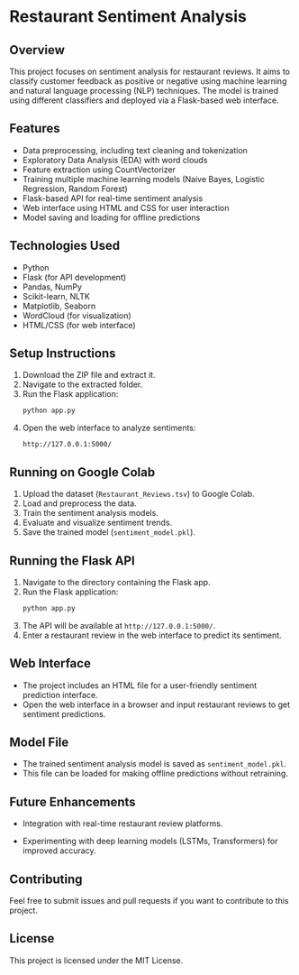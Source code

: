 # Restaurant Sentiment Analysis

## Overview

This project focuses on sentiment analysis for restaurant reviews. It aims to classify customer feedback as positive or negative using machine learning and natural language processing (NLP) techniques. The model is trained using different classifiers and deployed via a Flask-based web interface.

## Features

- Data preprocessing, including text cleaning and tokenization
- Exploratory Data Analysis (EDA) with word clouds
- Feature extraction using CountVectorizer
- Training multiple machine learning models (Naive Bayes, Logistic Regression, Random Forest)
- Flask-based API for real-time sentiment analysis
- Web interface using HTML and CSS for user interaction
- Model saving and loading for offline predictions

## Technologies Used

- Python
- Flask (for API development)
- Pandas, NumPy
- Scikit-learn, NLTK
- Matplotlib, Seaborn
- WordCloud (for visualization)
- HTML/CSS (for web interface)

## Setup Instructions

1. Download the ZIP file and extract it.
2. Navigate to the extracted folder.
3. Run the Flask application:
   ```sh
   python app.py
   ```
4. Open the web interface to analyze sentiments:
   ```
   http://127.0.0.1:5000/
   ```

## Running on Google Colab

1. Upload the dataset (`Restaurant_Reviews.tsv`) to Google Colab.
2. Load and preprocess the data.
3. Train the sentiment analysis models.
4. Evaluate and visualize sentiment trends.
5. Save the trained model (`sentiment_model.pkl`).

## Running the Flask API

1. Navigate to the directory containing the Flask app.
2. Run the Flask application:
   ```sh
   python app.py
   ```
3. The API will be available at `http://127.0.0.1:5000/`.
4. Enter a restaurant review in the web interface to predict its sentiment.

## Web Interface

- The project includes an HTML file for a user-friendly sentiment prediction interface.
- Open the web interface in a browser and input restaurant reviews to get sentiment predictions.

## Model File

- The trained sentiment analysis model is saved as `sentiment_model.pkl`.
- This file can be loaded for making offline predictions without retraining.

## Future Enhancements

- Integration with real-time restaurant review platforms.


- Experimenting with deep learning models (LSTMs, Transformers) for improved accuracy.

## Contributing

Feel free to submit issues and pull requests if you want to contribute to this project.

## License

This project is licensed under the MIT License.

